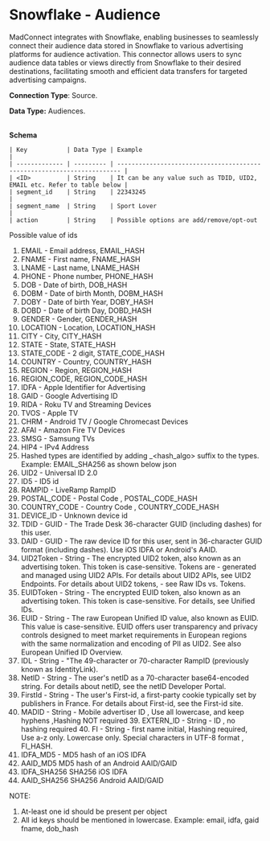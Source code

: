 # Snowflake - Audience

MadConnect integrates with Snowflake, enabling businesses to seamlessly connect their audience data stored in Snowflake to various advertising platforms for audience activation. This connector allows users to sync audience data tables or views directly from Snowflake to their desired destinations, facilitating smooth and efficient data transfers for targeted advertising campaigns.

**Connection Type**: Source.

**Data Type:** Audiences.

\
**Schema**&#x20;

```
| Key           | Data Type | Example                                                                 |
| ------------- | --------- | ----------------------------------------------------------------------- |
| <ID>          | String    | It can be any value such as TDID, UID2, EMAIL etc. Refer to table below |
| segment_id    | String    | 22343245                                                                |
| segment_name  | String    | Sport Lover                                                             |
| action        | String    | Possible options are add/remove/opt-out 
```

Possible value of ids

1. EMAIL - Email address, EMAIL\_HASH
2. FNAME - First name, FNAME\_HASH
3. LNAME - Last name, LNAME\_HASH
4. PHONE - Phone number, PHONE\_HASH
5. DOB - Date of birth, DOB\_HASH
6. DOBM - Date of birth Month, DOBM\_HASH
7. DOBY - Date of birth Year,  DOBY\_HASH
8. DOBD - Date of birth Day, DOBD\_HASH
9. GENDER - Gender, GENDER\_HASH
10. LOCATION  - Location, LOCATION\_HASH
11. CITY - City, CITY\_HASH
12. STATE - State, STATE\_HASH
13. STATE\_CODE - 2 digit, STATE\_CODE\_HASH
14. COUNTRY - Country, COUNTRY\_HASH
15. REGION - Region, REGION\_HASH
16. REGION\_CODE, REGION\_CODE\_HASH
17. IDFA - Apple Identifier for Advertising
18. GAID - Google Advertising ID
19. RIDA - Roku TV and Streaming Devices
20. TVOS - Apple TV
21. CHRM - Android TV / Google Chromecast Devices
22. AFAI - Amazon Fire TV Devices
23. SMSG - Samsung TVs
24. HIP4 - IPv4 Address
25. Hashed types are identified by adding \_\<hash\_algo> suffix to the types. Example: EMAIL\_SHA256 as shown below json
26. UID2 - Universal ID 2.0
27. ID5 - ID5 id
28. RAMPID - LiveRamp RampID
29. POSTAL\_CODE - Postal Code , POSTAL\_CODE\_HASH
30. COUNTRY\_CODE - Country Code , COUNTRY\_CODE\_HASH
31. DEVICE\_ID - Unknown device id
32. TDID - GUID - The Trade Desk 36-character GUID (including dashes) for this user.
33. DAID - GUID - The raw device ID for this user, sent in 36-character GUID format (including dashes). Use iOS IDFA or Android's AAID.
34. UID2Token - String - The encrypted UID2 token, also known as an advertising token. This token is case-sensitive. Tokens are - generated and managed using UID2 APIs. For details about UID2 APIs, see UID2 Endpoints. For details about UID2 tokens, - see Raw IDs vs. Tokens.
35. EUIDToken - String - The encrypted EUID token, also known as an advertising token. This token is case-sensitive. For details, see Unified IDs.
36. EUID - String - The raw European Unified ID value, also known as EUID. This value is case-sensitive. EUID offers user transparency and privacy controls designed to meet market requirements in European regions with the same normalization and encoding of PII as UID2. See also European Unified ID Overview.
37. IDL - String - "The 49-character or 70-character RampID (previously known as IdentityLink).
38. NetID - String - The user's netID as a 70-character base64-encoded string. For details about netID, see the netID Developer Portal.
39. FirstId - String - The user's First-id, a first-party cookie typically set by publishers in France. For details about First-id, see the First-id site.
40. MADID - String  -  Mobile advertiser ID , Use all lowercase, and keep hyphens ,Hashing NOT required   39.  EXTERN\_ID - String - ID , no hashing required 40.  FI - String - first name initial, Hashing required, Use a-z only. Lowercase only. Special characters in UTF-8 format , FI\_HASH.&#x20;
41. IDFA\_MD5 - MD5 hash of an iOS IDFA
42. AAID\_MD5 MD5 hash of an Android AAID/GAID
43. IDFA\_SHA256 SHA256 iOS IDFA
44. AAID\_SHA256 SHA256 Android AAID/GAID

NOTE:

1. At-least one id should be present per object
2. All id keys should be mentioned in lowercase. Example: email, idfa, gaid fname, dob\_hash
